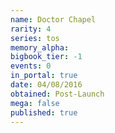 ```yaml
---
name: Doctor Chapel
rarity: 4
series: tos
memory_alpha:
bigbook_tier: -1
events: 0
in_portal: true
date: 04/08/2016
obtained: Post-Launch
mega: false
published: true
---
```



